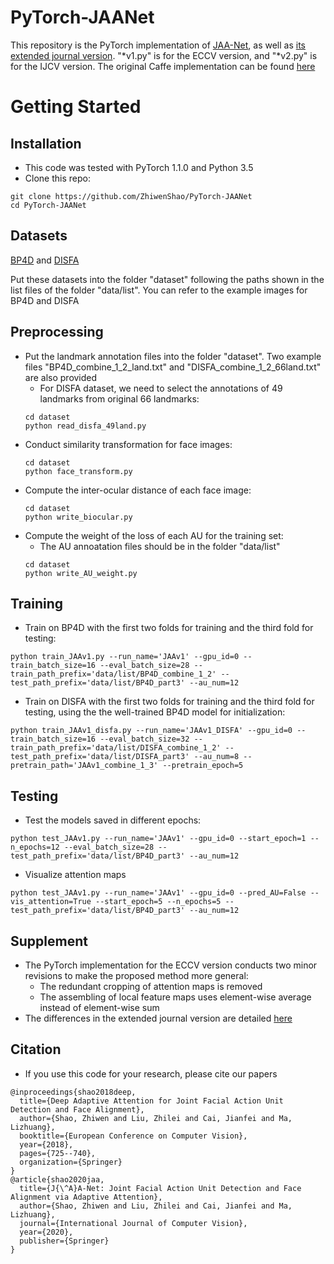 # PyTorch-JAANet
This repository is the PyTorch implementation of [JAA-Net](http://openaccess.thecvf.com/content_ECCV_2018/papers/Zhiwen_Shao_Deep_Adaptive_Attention_ECCV_2018_paper.pdf), as well as [its extended journal version](https://arxiv.org/pdf/2003.08834.pdf). "*v1.py" is for the ECCV version, and "*v2.py" is for the IJCV version. The original Caffe implementation can be found [here](https://github.com/ZhiwenShao/JAANet)

# Getting Started
## Installation
- This code was tested with PyTorch 1.1.0 and Python 3.5
- Clone this repo:
```
git clone https://github.com/ZhiwenShao/PyTorch-JAANet
cd PyTorch-JAANet
```

## Datasets
[BP4D](http://www.cs.binghamton.edu/~lijun/Research/3DFE/3DFE_Analysis.html) and [DISFA](http://www.engr.du.edu/mmahoor/DISFA.htm)

Put these datasets into the folder "dataset" following the paths shown in the list files of the folder "data/list". You can refer to the example images for BP4D and DISFA

## Preprocessing
- Put the landmark annotation files into the folder "dataset". Two example files "BP4D_combine_1_2_land.txt" and "DISFA_combine_1_2_66land.txt" are also provided
  - For DISFA dataset, we need to select the annotations of 49 landmarks from original 66 landmarks:
  ```
  cd dataset
  python read_disfa_49land.py
  ```
- Conduct similarity transformation for face images:
  ```
  cd dataset
  python face_transform.py
  ```
- Compute the inter-ocular distance of each face image:
  ```
  cd dataset
  python write_biocular.py
  ```
- Compute the weight of the loss of each AU for the training set:
  - The AU annoatation files should be in the folder "data/list"
  ```
  cd dataset
  python write_AU_weight.py
  ```

## Training
- Train on BP4D with the first two folds for training and the third fold for testing:
```
python train_JAAv1.py --run_name='JAAv1' --gpu_id=0 --train_batch_size=16 --eval_batch_size=28 --train_path_prefix='data/list/BP4D_combine_1_2' --test_path_prefix='data/list/BP4D_part3' --au_num=12
```
- Train on DISFA with the first two folds for training and the third fold for testing, using the the well-trained BP4D model for initialization:
```
python train_JAAv1_disfa.py --run_name='JAAv1_DISFA' --gpu_id=0 --train_batch_size=16 --eval_batch_size=32 --train_path_prefix='data/list/DISFA_combine_1_2' --test_path_prefix='data/list/DISFA_part3' --au_num=8 --pretrain_path='JAAv1_combine_1_3' --pretrain_epoch=5 
```

## Testing
- Test the models saved in different epochs:
```
python test_JAAv1.py --run_name='JAAv1' --gpu_id=0 --start_epoch=1 --n_epochs=12 --eval_batch_size=28 --test_path_prefix='data/list/BP4D_part3' --au_num=12
```
- Visualize attention maps
```
python test_JAAv1.py --run_name='JAAv1' --gpu_id=0 --pred_AU=False --vis_attention=True --start_epoch=5 --n_epochs=5 --test_path_prefix='data/list/BP4D_part3' --au_num=12
```

## Supplement
- The PyTorch implementation for the ECCV version conducts two minor revisions to make the proposed method more general:
  - The redundant cropping of attention maps is removed
  - The assembling of local feature maps uses element-wise average instead of element-wise sum
- The differences in the extended journal version are detailed [here](https://arxiv.org/pdf/2003.08834.pdf)

## Citation
- If you use this code for your research, please cite our papers
```
@inproceedings{shao2018deep,
  title={Deep Adaptive Attention for Joint Facial Action Unit Detection and Face Alignment},
  author={Shao, Zhiwen and Liu, Zhilei and Cai, Jianfei and Ma, Lizhuang},
  booktitle={European Conference on Computer Vision},
  year={2018},
  pages={725--740},
  organization={Springer}
}
@article{shao2020jaa,
  title={J{\^A}A-Net: Joint Facial Action Unit Detection and Face Alignment via Adaptive Attention},
  author={Shao, Zhiwen and Liu, Zhilei and Cai, Jianfei and Ma, Lizhuang},
  journal={International Journal of Computer Vision},
  year={2020},
  publisher={Springer}
}
```
